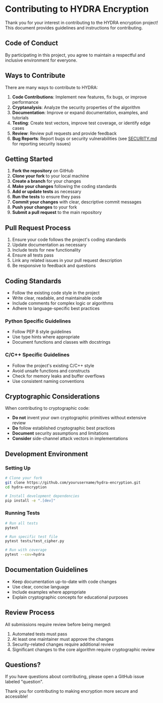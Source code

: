 # Contributing to HYDRA Encryption

Thank you for your interest in contributing to the HYDRA encryption project! This document provides guidelines and instructions for contributing.

## Code of Conduct

By participating in this project, you agree to maintain a respectful and inclusive environment for everyone.

## Ways to Contribute

There are many ways to contribute to HYDRA:

1. **Code Contributions**: Implement new features, fix bugs, or improve performance
2. **Cryptanalysis**: Analyze the security properties of the algorithm
3. **Documentation**: Improve or expand documentation, examples, and tutorials
4. **Testing**: Create test vectors, improve test coverage, or identify edge cases
5. **Review**: Review pull requests and provide feedback
6. **Bug Reports**: Report bugs or security vulnerabilities (see [SECURITY.md](SECURITY.md) for reporting security issues)

## Getting Started

1. **Fork the repository** on GitHub
2. **Clone your fork** to your local machine
3. **Create a branch** for your changes
4. **Make your changes** following the coding standards
5. **Add or update tests** as necessary
6. **Run the tests** to ensure they pass
7. **Commit your changes** with clear, descriptive commit messages
8. **Push your changes** to your fork
9. **Submit a pull request** to the main repository

## Pull Request Process

1. Ensure your code follows the project's coding standards
2. Update documentation as necessary
3. Include tests for new functionality
4. Ensure all tests pass
5. Link any related issues in your pull request description
6. Be responsive to feedback and questions

## Coding Standards

- Follow the existing code style in the project
- Write clear, readable, and maintainable code
- Include comments for complex logic or algorithms
- Adhere to language-specific best practices

### Python Specific Guidelines

- Follow PEP 8 style guidelines
- Use type hints where appropriate
- Document functions and classes with docstrings

### C/C++ Specific Guidelines

- Follow the project's existing C/C++ style
- Avoid unsafe functions and constructs
- Check for memory leaks and buffer overflows
- Use consistent naming conventions

## Cryptographic Considerations

When contributing to cryptographic code:

- **Do not** invent your own cryptographic primitives without extensive review
- **Do** follow established cryptographic best practices
- **Document** security assumptions and limitations
- **Consider** side-channel attack vectors in implementations

## Development Environment

### Setting Up

```bash
# Clone your fork
git clone https://github.com/yourusername/hydra-encryption.git
cd hydra-encryption

# Install development dependencies
pip install -e ".[dev]"
```

### Running Tests

```bash
# Run all tests
pytest

# Run specific test file
pytest tests/test_cipher.py

# Run with coverage
pytest --cov=hydra
```

## Documentation Guidelines

- Keep documentation up-to-date with code changes
- Use clear, concise language
- Include examples where appropriate
- Explain cryptographic concepts for educational purposes

## Review Process

All submissions require review before being merged:

1. Automated tests must pass
2. At least one maintainer must approve the changes
3. Security-related changes require additional review
4. Significant changes to the core algorithm require cryptographic review

## Questions?

If you have questions about contributing, please open a GitHub issue labeled "question".

Thank you for contributing to making encryption more secure and accessible!
